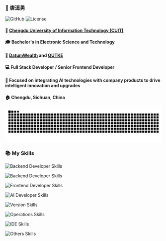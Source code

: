 <!--
 * @Author: matiastang
 * @Date: 2023-05-22 17:25:26
 * @LastEditors: matiastang
 * @LastEditTime: 2025-05-07 16:36:02
 * @FilePath: /matiastang/README.md
 * @Description: GitHub Matiastang
-->
### 👨 唐道勇

![GitHub](https://img.shields.io/badge/GitHub-%40matiastang-%23?style=flat&logo=github&logoColor=white) ![License](https://img.shields.io/github/license/matiastang/matiastang)

#### 🏫 [Chengdu University of Information Technology (CUIT)](https://www.cuit.edu.cn)
#### 🎓 Bachelor's in Electronic Science and Technology
#### 🏢 [DatumWealth](https://www.datumwealth.com) and [QUTKE](http://www.qtflows.com)
#### 💻 Full Stack Developer / Senior Frontend Developer
#### 💼 Focused on integrating AI technologies with company products to drive intelligent innovation and upgrades
#### 🏠 Chengdu, Sichuan, China

<!-- snake -->

<picture>
  <source media="(prefers-color-scheme: dark)" srcset="https://github.com/matiastang/matiastang/blob/output/github-snake-dark.svg" />
  <source media="(prefers-color-scheme: light)" srcset="https://github.com/matiastang/matiastang/blob/output/github-snake.svg" />
  <img alt="github-snake" src="https://github.com/matiastang/matiastang/blob/output/github-snake.svg" />
</picture>

<!-- GitHub Stats -->

<!-- ![matiastang github stats](https://github-readme-stats.vercel.app/api?username=matiastang&theme=github) -->

### 📚 My Skills

<!-- Development Language -->

![Backend Developer Skills](https://skillicons.dev/icons?perline=10&i=c,dart,go,kotlin,py,rust,swift,js,ts)

<!-- Backend -->

![Backend Developer Skills](https://skillicons.dev/icons?perline=10&i=fastapi,flask,laravel,mongodb,mysql,nodejs,postman,powershell,redis,sqlite)

<!-- Frontend -->

![Frontend Developer Skills](https://skillicons.dev/icons?perline=10&i=babel,bootstrap,css,d3,flutter,gulp,html,jest,jquery,less,nextjs,npm,opencv,pinia,pnpm,react,redux,rollupjs,sass,svelte,svg,threejs,vite,vue,webpack,windicss,yarn)

<!-- AI -->

![AI Developer Skills](https://skillicons.dev/icons?perline=10&i=ai,pytorch,tensorflow)

<!-- Version -->

![Version Skills](https://skillicons.dev/icons?perline=10&i=git,github,gitlab)

<!-- Operations -->

![Operations Skills](https://skillicons.dev/icons?perline=10&i=docker,kubernetes,linux,nginx,ubuntu)

<!-- IDE -->

![IDE Skills](https://skillicons.dev/icons?perline=10&i=bash,idea,pycharm,vim,vscode)

<!-- Others -->

![Others Skills](https://skillicons.dev/icons?perline=10&i=blender,md,matlab,stackoverflow)
